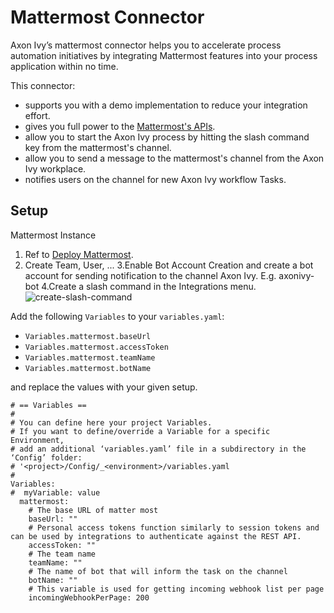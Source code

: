 # Mattermost Connector

Axon Ivy’s mattermost connector helps you to accelerate process automation initiatives by integrating Mattermost features into your process application within no time.

This connector:

- supports you with a demo implementation to reduce your integration effort.
- gives you full power to the [Mattermost's APIs](https://api.mattermost.com/).
- allow you to start the Axon Ivy process by hitting the slash command key from the mattermost's channel.
- allow you to send a message to the mattermost's channel from the Axon Ivy workplace.
- notifies users on the channel for new Axon Ivy workflow Tasks.

## Setup

Mattermost Instance

1. Ref to [Deploy Mattermost](https://docs.mattermost.com/guides/deployment.html).
2. Create Team, User, ...
3.Enable Bot Account Creation and create a bot account for sending notification to the channel Axon Ivy. E.g. 
   axonivy-bot
4.Create a slash command in the Integrations menu.
   ![create-slash-command](images/create-slash-command.png)

Add the following `Variables` to your `variables.yaml`:

- `Variables.mattermost.baseUrl`
- `Variables.mattermost.accessToken`
- `Variables.mattermost.teamName`
- `Variables.mattermost.botName`

and replace the values with your given setup.

```
# == Variables ==
# 
# You can define here your project Variables.
# If you want to define/override a Variable for a specific Environment, 
# add an additional ‘variables.yaml’ file in a subdirectory in the ‘Config’ folder: 
# '<project>/Config/_<environment>/variables.yaml
#
Variables:
#  myVariable: value
  mattermost:
    # The base URL of matter most
    baseUrl: ""
    # Personal access tokens function similarly to session tokens and can be used by integrations to authenticate against the REST API.
    accessToken: ""
    # The team name
    teamName: ""
    # The name of bot that will inform the task on the channel
    botName: ""
    # This variable is used for getting incoming webhook list per page
    incomingWebhookPerPage: 200

```
